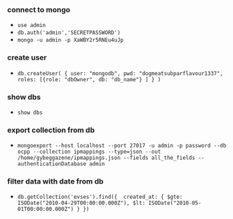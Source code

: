 

### connect to mongo
 * ` use admin `
* ` db.auth('admin','SECRETPASSWORD') `
* `mongo -u admin -p XaWBY2r5RNEu4uJp `


### create user
* ` db.createUser(
   {
     user: "mongodb",
     pwd: "dogmeatsubparflavour1337",
     roles: [{role: "dbOwner", db: "db_name"} ]
   }
 ) `
 
### show dbs
* ` show dbs `

### export collection from db
 * ` mongoexport --host localhost --port 27017 -u admin -p password --db ocpp --collection ipmappings --type=json --out /home/gybeggazene/ipmappings.json --fields all_the_fields --authenticationDatabase admin `

### filter data with date from db
* ` db.getCollection('evses').find({  created_at: {
        $gte: ISODate("2010-04-29T00:00:00.000Z"),
        $lt: ISODate("2010-05-01T00:00:00.000Z")
    } }) `
